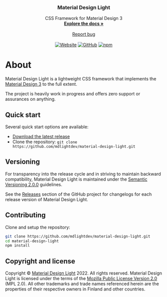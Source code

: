 <div align="center">
<h3 align="center">Material Design Light</h3>

  <p align="center">
    CSS Framework for Material Design 3
    <br />
    <a href="https://www.materialdesignlight.com/"><strong>Explore the docs »</strong></a>
    <br />
    <br />
    <a href="https://github.com/mdlightdev/material-design-light/issues">Report bug</a>
    <br />
    <br />
    <a href="https://www.materialdesignlight.com/"><img alt="Website" src="https://img.shields.io/website?url=https%3A%2F%2Fwww.materialdesignlight.com%2F"></a>
    <a href="https://github.com/mdlightdev/material-design-light/blob/main/LICENSE"><img alt="GitHub" src="https://img.shields.io/github/license/mdlightdev/material-design-light"></a>
    <a href="https://www.npmjs.com/package/material-design-light"><img alt="npm" src="https://img.shields.io/npm/v/material-design-light"></a>
</p>
</div>

# About

Material Design Light is a lightweight CSS framework that implements the [Material Design 3](https://m3.material.io/) to
the full extent.

The project is heavily work in progress and offers zero support or assurances on anything.

## Quick start

Several quick start options are available:

- [Download the latest release](https://github.com/mdlightdev/material-design-light/releases/latest)
- Clone the repository: `git clone https://github.com/mdlightdev/material-design-light.git`

## Versioning

For transparency into the release cycle and in striving to maintain backward compatibility, Material Design Light is
maintained under the [Semantic Versioning 2.0.0](https://semver.org/spec/v2.0.0.html) guidelines.

See the [Releases](https://github.com/mdlightdev/material-design-light/releases) section of the GitHub project for
changelogs for each release version of Material Design Light.

## Contributing

Clone and setup the repository:

```sh
git clone https://github.com/mdlightdev/material-design-light.git
cd material-design-light
npm install
```

## Copyright and license

Copyright © [Material Design Light](https://github.com/mdlightdev) 2022. All rights reserved. Material Design Light is
licensed under the terms of
the [Mozilla Public License Version 2.0](https://github.com/mdlightdev/material-design-light/blob/main/LICENSE) (MPL
2.0). All other trademarks and trade names referenced herein are the properties of their respective owners in Finland
and other countries.
